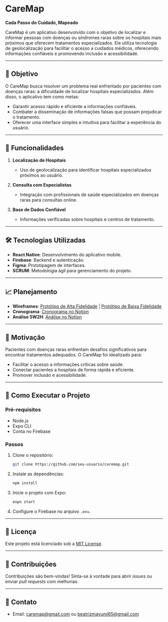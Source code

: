 # CareMap

**Cada Passo do Cuidado, Mapeado**

CareMap é um aplicativo desenvolvido com o objetivo de localizar e informar pessoas com doenças ou síndromes raras sobre os hospitais mais próximos que oferecem tratamentos especializados. Ele utiliza tecnologia de geolocalização para facilitar o acesso a cuidados médicos, oferecendo informações confiáveis e promovendo inclusão e acessibilidade.

---

## 🎯 Objetivo
O CareMap busca resolver um problema real enfrentado por pacientes com doenças raras: a dificuldade de localizar hospitais especializados. Além disso, o aplicativo tem como metas:

- Garantir acesso rápido e eficiente a informações confiáveis.
- Combater a disseminação de informações falsas que possam prejudicar o tratamento.
- Oferecer uma interface simples e intuitiva para facilitar a experiência do usuário.

---

## 🌟 Funcionalidades

1. **Localização de Hospitais**
   - Uso de geolocalização para identificar hospitais especializados próximos ao usuário.

2. **Consulta com Especialistas**
   - Integração com profissionais de saúde especializados em doenças raras para consultas online.

3. **Base de Dados Confiável**
   - Informações verificadas sobre hospitais e centros de tratamento.

---

## 🛠️ Tecnologias Utilizadas

- **React Native**: Desenvolvimento do aplicativo mobile.
- **Firebase**: Backend e autenticação.
- **Figma**: Prototipagem de interfaces.
- **SCRUM**: Metodologia ágil para gerenciamento do projeto.

---

## 📈 Planejamento

- **Wireframes**: [Protótipo de Alta Fidelidade](https://www.figma.com/design/4vbGdmzKyvmiPFvSO3NIQh/Prototipa%C3%A7%C3%A3o-de-alta-fidelidade-mobile---TCC?node-id=44-2&node-type=canvas&t=UjkmQdhEYaHvnbHW-0) | [Protótipo de Baixa Fidelidade](https://www.figma.com/design/TRkEyeVKqlcDcrf9Tu6iZD/Prot%C3%B3tipo-de-baixa-fidelidade---mobile?node-id=0-1&t=jimeQTRtIaz98hmd-1)
- **Cronograma**: [Cronograma no Notion](https://www.notion.so/CRONOGRAMA-TCC-557432df41294f61b2ae92a996422d14?pvs=4)
- **Análise 5W2H**: [Análise no Notion](https://www.notion.so/5W2H-2226167364d74e3f804c44e1976ba976?pvs=4)

---

## 🧠 Motivação
Pacientes com doenças raras enfrentam desafios significativos para encontrar tratamentos adequados. O CareMap foi idealizado para:

- Facilitar o acesso a informações críticas sobre saúde.
- Conectar pacientes a hospitais de forma rápida e eficiente.
- Promover inclusão e acessibilidade.

---

## 🚀 Como Executar o Projeto

### Pré-requisitos
- Node.js
- Expo CLI
- Conta no Firebase

### Passos
1. Clone o repositório:
   ```bash
   git clone https://github.com/seu-usuario/caremap.git
   ```
2. Instale as dependências:
   ```bash
   npm install
   ```
3. Inicie o projeto com Expo:
   ```bash
   expo start
   ```
4. Configure o Firebase no arquivo `.env`.

---

## 📜 Licença
Este projeto está licenciado sob a [MIT License](LICENSE).

---

## 🙌 Contribuições
Contribuições são bem-vindas! Sinta-se à vontade para abrir *issues* ou enviar *pull requests* com melhorias.

---

## 📧 Contato

- Email: caremap@gmail.com ou beatrizmayumi65@gmail.com 
